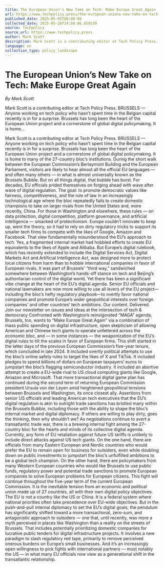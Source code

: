```yaml
---
title: The European Union’s New Take on Tech: Make Europe Great Again
url: https://www.techpolicy.press/the-european-unions-new-take-on-tech-make-europe-great-again/
published_date: 2025-05-05T00:00:00
collected_date: 2025-05-28T14:08:06.859539
source: Techpolicy
source_url: https://www.techpolicy.press
author: Mark Scott
description: Mark Scott is a contributing editor at Tech Policy Press. BRUSSELS — Anyone working on tech policy who hasn’t spent time in the Belgian capital recently is in for a surprise. Brussels has long been the heart of the European Union project and a cornerstone of global digital policymaking. It is home...
language: en
collection_type: policy_landscape
---
```


# The European Union’s New Take on Tech: Make Europe Great Again

*By Mark Scott*

Mark Scott is a contributing editor at Tech Policy Press. BRUSSELS — Anyone working on tech policy who hasn’t spent time in the Belgian capital recently is in for a surprise. Brussels has long been the heart of the European Union project and a cornerstone of global digital policymaking. It is home...

Mark Scott is a contributing editor at Tech Policy Press. BRUSSELS — Anyone working on tech policy who hasn’t spent time in the Belgian capital recently is in for a surprise. Brussels has long been the heart of the European Union project and a cornerstone of global digital policymaking. It is home to many of the 27-country bloc’s institutions. During the short walk between the European Commission’s Berlaymont Building and the European Parliament, visitors are likely to hear almost all the official EU languages — and often many others — in what is almost universally known as the Brussels Bubble. But on all things digital, that bubble has burst. For decades, EU officials prided themselves on forging ahead with wave after wave of digital regulation. The goal: to promote democratic values like fairness, competitiveness, and the rule of law in an increasingly technological age where the bloc repeatedly fails to create domestic champions to take on larger rivals from the United States and, more recently, China. For those in Washington and elsewhere, these rules — on data protection, digital competition, platform governance, and artificial intelligence — smacked of protectionism. Europe couldn’t innovate to keep up, went the theory, so it had to rely on dirty regulatory tricks to support its smaller tech firms to compete with the likes of Google, Amazon and Facebook. That view fundamentally misunderstood the EU’s approach to tech. Yes, a fragmented internal market had hobbled efforts to create EU equivalents to the likes of Apple and Alibaba. But Europe’s digital rulebook, which has recently extended to include the Digital Services Act, Digital Markets Act and Artificial Intelligence Act, was designed more to protect local citizens from harm than to hobble international companies in favor of European rivals. It was part of Brussels' “third way,” sandwiched somewhere between Washington’s hands-off stance on tech and Beijing’s authoritarian control of the digital world. Yet there has been a significant vibe change at the heart of the EU’s digital agenda. Senior EU officials and national lawmakers are now more willing to use all levers of the EU project—including the bloc’s hefty regulatory playbook—to overtly favor national companies and promote Europe’s wider geopolitical interests over foreign companies’ and other countries’ tech ambitions. Our content. Delivered. Join our newsletter on issues and ideas at the intersection of tech &amp; democracy Confronted with Washington’s reinvigorated “MAGA” agenda, Brussels, too, wants to “Make Europe Great Again” via a combination of mass public spending on digital infrastructure, open skepticism of allowing American and Chinese tech giants to operate unfettered across the economic bloc, and — in some instances — the weaponization of the EU’s digital rules to tilt the scales in favor of European firms. This shift started in the latter days of the previous European Commission’s five-year tenure, which concluded in late 2024. It included overtly political attempts to use the bloc’s online safety rules to target the likes of X and TikTok. It included pledges to spend billions of dollars on European taxpayers’ euros to jumpstart the bloc’s flagging semiconductor industry. It included an abortive attempt to create a EU-wide rival to US cloud computing giants like Google, Amazon and Microsoft. That more transactional digital game plan has continued during the second term of returning European Commission president Ursula von der Leyen amid heightened geopolitical tensions between Brussels and Washington, its once closest ally. Assertions from senior US officials and leading American tech executives that the EU’s digital regulation is akin to outright trade sanctions has bristled many within the Brussels Bubble, including those with the ability to shape the bloc’s internal market and digital diplomacy. If others are willing to play dirty, goes the thinking, then why shouldn’t we? As negotiations continue to avert a transatlantic trade war, there is a brewing internal fight among the 27-country bloc for the hearts and minds of its collective digital agenda. Currently, any form of EU retaliation against future US tariffs is unlikely to include direct attacks against US tech giants. On the one hand, there are officials from many Eastern European and Nordic countries who would prefer the EU to remain open for business for outsiders, even while doubling down on public investments to jumpstart the bloc’s unfulfilled ambitions to be a global tech champion. On the other hand, there are policymakers from many Western European countries who would like Brussels to use public funds, regulatory power and potential trade sanctions to promote European companies to solve European problems for European citizens. This fight will continue throughout the five-year term of the current European Commission. It is the inevitable tension from an economic and political union made up of 27 countries, all with their own digital policy objectives. The EU is not a country like the US or China. It is a federal system where national priorities often take precedence over EU-wide objectives. But in the push-and-pull internal diplomacy to set the EU’s digital goals, the pendulum has significantly shifted toward a more transactional, zero-sum, and antagonistic approach to outsiders — one that, until recently, was more a myth perceived in places like Washington than a reality on the streets of Brussels. That includes potentially prioritizing domestic companies for lucrative public tenders for digital infrastructure projects. It involves a new paradigm to slash regulatory red tape, primarily to remove perceived onerous burdens on Europe’s small businesses. And it’s an increasingly open willingness to pick fights with international partners — most notably the US — in what many EU officials now view as a generational shift in the transatlantic relationship.